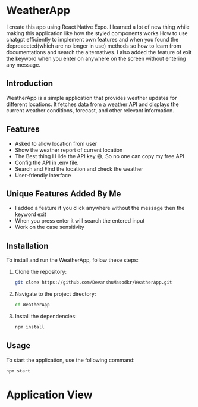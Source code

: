 # WeatherApp
I create this app using React Native Expo. I learned a lot of new thing while making this application like how the styled components works
How to use chatgpt efficiently to implement own features and when you found the depreaceted(which are no longer in use) methods so how to 
learn from documentations and search the alternatives. I also added the feature of exit the keyword when you enter on anywhere on the screen without entering any message.

## Introduction
WeatherApp is a simple application that provides weather updates for different locations. It fetches data from a weather API and displays the current weather conditions, forecast, and other relevant information.

## Features
- Asked to allow location from user
- Show the weather report of current location
- The Best thing I Hide the API key 😅, So no one can copy my free API
- Config the API in .env file.
- Search and Find the location and check the weather
- User-friendly interface

## Unique Features Added By Me
- I added a feature if you click anywhere without the message then the keyword exit
- When you press enter it will search the entered input
- Work on the case sensitivity


## Installation
To install and run the WeatherApp, follow these steps:

1. Clone the repository:
    ```sh
    git clone https://github.com/DevanshuMasodkr/WeatherApp.git
    ```

2. Navigate to the project directory:
    ```sh
    cd WeatherApp
    ```

3. Install the dependencies:
    ```sh
    npm install
    ```

## Usage
To start the application, use the following command:
```sh
npm start
```
# Application View

## 